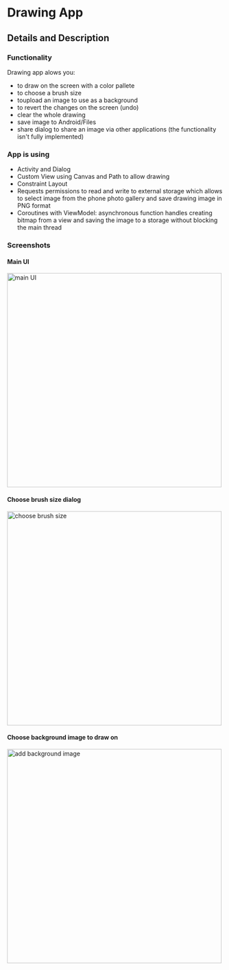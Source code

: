 # Drawing App

## Details and Description

### Functionality
Drawing app alows you:
- to draw on the screen with a color pallete
- to choose a brush size
- toupload an image to use as a background
- to revert the changes on the screen (undo)
- clear the whole drawing
- save image to Android/Files
- share dialog to share an image via other applications (the functionality isn't fully implemented)

### App is using
- Activity and Dialog
- Custom View using Canvas and Path to allow drawing
- Constraint Layout
- Requests permissions to read and write to external storage which allows to select image from the phone photo gallery and save drawing image in PNG format
- Coroutines with ViewModel: asynchronous function handles creating bitmap from a view and saving the image to a storage without blocking the main thread 

### Screenshots

#### Main UI
<img src="img/draw.png" alt="main UI" width="500"/>

#### Choose brush size dialog
<img src="img/brush_size.png" alt="choose brush size" width="500"/>

#### Choose background image to draw on
<img src="img/bg_img.png" alt="add background image" width="500"/>